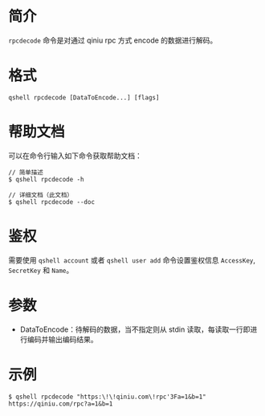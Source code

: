 # 简介
`rpcdecode` 命令是对通过 qiniu rpc 方式 encode 的数据进行解码。

# 格式
```
qshell rpcdecode [DataToEncode...] [flags]
```

# 帮助文档
可以在命令行输入如下命令获取帮助文档：
```
// 简单描述
$ qshell rpcdecode -h 

// 详细文档（此文档）
$ qshell rpcdecode --doc
```

# 鉴权
需要使用 `qshell account` 或者 `qshell user add` 命令设置鉴权信息 `AccessKey`, `SecretKey` 和 `Name`。

# 参数
- DataToEncode：待解码的数据，当不指定则从 stdin 读取，每读取一行即进行编码并输出编码结果。

# 示例
```
$ qshell rpcdecode "https:\!\!qiniu.com\!rpc'3Fa=1&b=1"
https://qiniu.com/rpc?a=1&b=1
```
